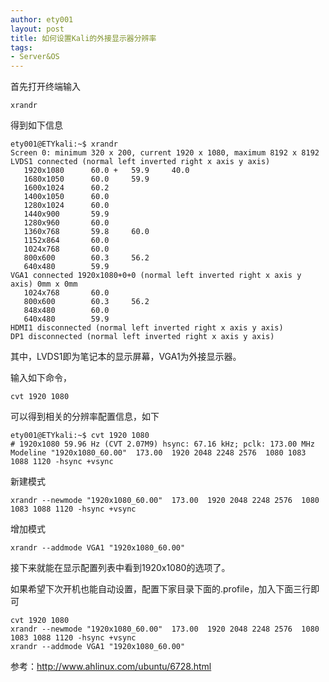 ```yaml
---
author: ety001
layout: post
title: 如何设置Kali的外接显示器分辨率
tags:
- Server&OS
---
```


首先打开终端输入

```
xrandr
```

得到如下信息

```
ety001@ETYkali:~$ xrandr
Screen 0: minimum 320 x 200, current 1920 x 1080, maximum 8192 x 8192
LVDS1 connected (normal left inverted right x axis y axis)
   1920x1080      60.0 +   59.9     40.0  
   1680x1050      60.0     59.9  
   1600x1024      60.2  
   1400x1050      60.0  
   1280x1024      60.0  
   1440x900       59.9  
   1280x960       60.0  
   1360x768       59.8     60.0  
   1152x864       60.0  
   1024x768       60.0  
   800x600        60.3     56.2  
   640x480        59.9  
VGA1 connected 1920x1080+0+0 (normal left inverted right x axis y axis) 0mm x 0mm
   1024x768       60.0  
   800x600        60.3     56.2  
   848x480        60.0  
   640x480        59.9  
HDMI1 disconnected (normal left inverted right x axis y axis)
DP1 disconnected (normal left inverted right x axis y axis)
```

其中，LVDS1即为笔记本的显示屏幕，VGA1为外接显示器。

输入如下命令，

```
cvt 1920 1080
```

可以得到相关的分辨率配置信息，如下

```
ety001@ETYkali:~$ cvt 1920 1080
# 1920x1080 59.96 Hz (CVT 2.07M9) hsync: 67.16 kHz; pclk: 173.00 MHz
Modeline "1920x1080_60.00"  173.00  1920 2048 2248 2576  1080 1083 1088 1120 -hsync +vsync
```

新建模式

```
xrandr --newmode "1920x1080_60.00"  173.00  1920 2048 2248 2576  1080 1083 1088 1120 -hsync +vsync
```

增加模式

```
xrandr --addmode VGA1 "1920x1080_60.00"
```

接下来就能在显示配置列表中看到1920x1080的选项了。

如果希望下次开机也能自动设置，配置下家目录下面的.profile，加入下面三行即可

```
cvt 1920 1080
xrandr --newmode "1920x1080_60.00"  173.00  1920 2048 2248 2576  1080 1083 1088 1120 -hsync +vsync
xrandr --addmode VGA1 "1920x1080_60.00"
```

参考：http://www.ahlinux.com/ubuntu/6728.html

